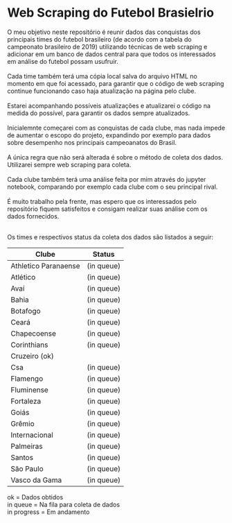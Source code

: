 # Web Scraping do Futebol Brasielrio

  O meu objetivo neste repositório é reunir dados das conquistas dos principais times do futebol brasileiro (de acordo com a tabela do campeonato brasileiro de 2019) utilizando técnicas de web scraping e adicionar em um banco de dados central para que todos os interessados em análise do futebol possam usufruir.<br /><br />
  Cada time também terá uma cópia local salva do arquivo HTML no  momento em que foi acessado, para garantir que o código de web scraping continue funcionando caso haja atualização na página pelo clube.<br /><br />
  Estarei acompanhando possíveis atualizações e atualizarei o código na medida do possível, para garantir os dados sempre atualizados.<br /><br />
  Inicialemnte começarei com as conquistas de cada clube, mas nada impede de aumentar o escopo do projeto, expandindo por exemplo para dados sobre desempenho nos principais campeoanatos do Brasil.<br /><br />
  A única regra que não será alterada é sobre o método de coleta dos dados. Utilizarei sempre web scraping para coleta.<br /><br />
  Cada clube também terá uma análise feita por mim através do jupyter notebook, comparando por exemplo cada clube com o seu principal rival.<br /><br />
  É muito trabalho pela frente, mas espero que os interessados pelo repositório fiquem satisfeitos e consigam realizar suas análise com os dados fornecidos.<br /><br />

Os times e respectivos status da coleta dos dados são listados a seguir:

|Clube|Status|
|---|---
|Athletico Paranaense |(in queue)|
|Atlético |(in queue)|
|Avaí |(in queue)|
|Bahia |(in queue)|
|Botafogo |(in queue)|
|Ceará |(in queue)|
|Chapecoense |(in queue)|
|Corinthians |(in queue)|
|Cruzeiro (ok)|
|Csa |(in queue)|
|Flamengo |(in queue)|
|Fluminense |(in queue)|
|Fortaleza |(in queue)|
|Goiás |(in queue)|
|Grêmio |(in queue)|
|Internacional |(in queue)|
|Palmeiras |(in queue)|
|Santos |(in queue)|
|São Paulo |(in queue)|
|Vasco da Gama |(in queue)|

ok = Dados obtidos<br />
in queue = Na fila para coleta de dados<br />
in progress = Em andamento<br />

